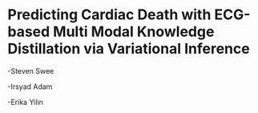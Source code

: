 # Predicting Cardiac Death with ECG-based Multi Modal Knowledge Distillation via Variational Inference
-Steven Swee

-Irsyad Adam

-Erika Yilin
